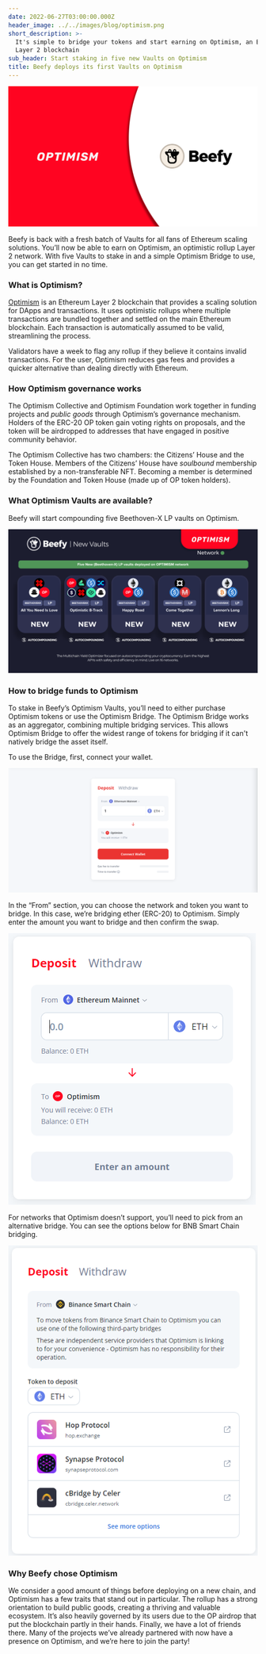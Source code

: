 ```yaml
---
date: 2022-06-27T03:00:00.000Z
header_image: ../../images/blog/optimism.png
short_description: >-
  It's simple to bridge your tokens and start earning on Optimism, an Ethereum
  Layer 2 blockchain
sub_header: Start staking in five new Vaults on Optimism
title: Beefy deploys its first Vaults on Optimism
---
```

![](../../images/blog/optimism.png)

Beefy is back with a fresh batch of Vaults for all fans of Ethereum scaling solutions. You’ll now be able to earn on Optimism, an optimistic rollup Layer 2 network. With five Vaults to stake in and a simple Optimism Bridge to use, you can get started in no time.

### What is Optimism?

[Optimism](https://www.optimism.io/) is an Ethereum Layer 2 blockchain that provides a scaling solution for DApps and transactions. It uses optimistic rollups where multiple transactions are bundled together and settled on the main Ethereum blockchain. Each transaction is automatically assumed to be valid, streamlining the process.

Validators have a week to flag any rollup if they believe it contains invalid transactions. For the user, Optimism reduces gas fees and provides a quicker alternative than dealing directly with Ethereum.

### How Optimism governance works

The Optimism Collective and Optimism Foundation work together in funding projects and _public goods_ through Optimism’s governance mechanism. Holders of the ERC-20 OP token gain voting rights on proposals, and the token will be airdropped to addresses that have engaged in positive community behavior.

The Optimism Collective has two chambers: the Citizens’ House and the Token House. Members of the Citizens’ House have _soulbound_ membership established by a non-transferable NFT. Becoming a member is determined by the Foundation and Token House (made up of OP token holders).

### What Optimism Vaults are available?

Beefy will start compounding five Beethoven-X LP vaults on Optimism.

![](../../images/blog/vaults-1.png)

### How to bridge funds to Optimism

To stake in Beefy’s Optimism Vaults, you’ll need to either purchase Optimism tokens or use the Optimism Bridge. The Optimism Bridge works as an aggregator, combining multiple bridging services. This allows Optimism Bridge to offer the widest range of tokens for bridging if it can't natively bridge the asset itself.

To use the Bridge, first, connect your wallet.

![](../../images/blog/screenshot_2022-06-24_at_17-08-00.png)

In the “From” section, you can choose the network and token you want to bridge. In this case, we’re bridging ether (ERC-20) to Optimism. Simply enter the amount you want to bridge and then confirm the swap.

![](../../images/blog/opt2.png)

For networks that Optimism doesn’t support, you’ll need to pick from an alternative bridge. You can see the options below for BNB Smart Chain bridging.

![](../../images/blog/opt1.png)

### Why Beefy chose Optimism

We consider a good amount of things before deploying on a new chain, and Optimism has a few traits that stand out in particular. The rollup has a strong orientation to build public goods, creating a thriving and valuable ecosystem. It’s also heavily governed by its users due to the OP airdrop that put the blockchain partly in their hands. Finally, we have a lot of friends there. Many of the projects we’ve already partnered with now have a presence on Optimism, and we’re here to join the party!
